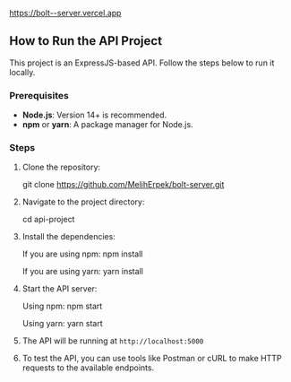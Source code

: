 https://bolt--server.vercel.app

## How to Run the API Project

This project is an ExpressJS-based API. Follow the steps below to run it locally.

### Prerequisites

- **Node.js**: Version 14+ is recommended.
- **npm** or **yarn**: A package manager for Node.js.

### Steps

1. Clone the repository:

   git clone https://github.com/MelihErpek/bolt-server.git

2. Navigate to the project directory:

   cd api-project

3. Install the dependencies:

   If you are using npm:
   npm install

   If you are using yarn:
   yarn install


4. Start the API server:

   Using npm:
   npm start

   Using yarn:
   yarn start

5. The API will be running at `http://localhost:5000` 

6. To test the API, you can use tools like Postman or cURL to make HTTP requests to the available endpoints.
